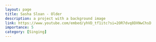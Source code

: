 ```yaml
---
layout: page
title: Sasha Sloan - Older
description: a project with a background image
link: https://www.youtube.com/embed/yhVD_tf1itc?si=2OR7dvq8DXNwChsD
importance: 5
category: [Singing]
---
```

